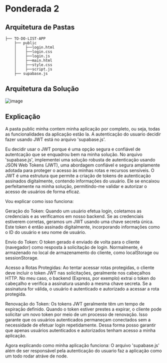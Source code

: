 # Ponderada 2

## Arquitetura de Pastas

```
├── TO-DO-LIST-APP
    ├── public
    │    ├──login.html
    │    ├──login.css
    │    ├──login.js
    │    ├──main.html
    │    ├──style.css
    │    ├──script.js
    ├── supabase.js
```

## Arquitetura da Solução

![image](https://github.com/LucaSarhan/ponderada_2/assets/99192966/339ad75e-d9f5-494a-9a84-ec39b9bd13f9)

## Explicação

A pasta public minha contem minha aplicação por completo, ou seja, todas as funcionalidades da aplicação estão la. A autenticação do usuario decidir fazer usando JWT está no arquivo 'supabase.js'. 

Eu decidir usar o JWT porque é uma opção segura e confiável de autentcação que se enquadrou bem na minha solução. No arquivo 'supabase.js', implementei uma solução robusta de autenticação usando JSON Web Tokens (JWT), uma abordagem confiável e segura amplamente adotada para proteger o acesso às minhas rotas e recursos sensíveis. O JWT é uma estrutura que permite a criação de tokens de autenticação assinados digitalmente, contendo informações do usuário. Ele se encaixou perfeitamente na minha solução, permitindo-me validar e autorizar o acesso de usuários de forma eficaz. 

Vou explicar como isso funciona: 

Geração do Token:
Quando um usuário efetua login, coletamos as credenciais e as verificamos em nosso backend. Se as credenciais estiverem corretas, geramos um JWT usando uma chave secreta única. Este token é então assinado digitalmente, incorporando informações como o ID do usuário e seu nome de usuário.

Envio do Token:
O token gerado é enviado de volta para o cliente (navegador) como resposta à solicitação de login. Normalmente, é armazenado no local de armazenamento do cliente, como localStorage ou sessionStorage.

Acesso a Rotas Protegidas:
Ao tentar acessar rotas protegidas, o cliente deve incluir o token JWT nas solicitações, geralmente nos cabeçalhos HTTP. No meu caso, o backend (Express, por exemplo) extrai o token do cabeçalho e verifica a assinatura usando a mesma chave secreta. Se a assinatura for válida, o usuário é autenticado e autorizado a acessar a rota protegida.

Renovação do Token:
Os tokens JWT geralmente têm um tempo de expiração definido. Quando o token estiver prestes a expirar, o cliente pode solicitar um novo token por meio de um processo de renovação. Isso garante que os usuários autenticados permaneçam conectados sem a necessidade de efetuar login repetidamente.
Dessa forma posso garantir que apenas usuários autenticados e autorizados tenham acesso a minha aplicação.

Agora explicando como minha aplicação funciona:
O arquivo 'supabase.js' além de ser responsável pela autenticação do usuario faz a aplicação como um todo rodar atráve de node.

